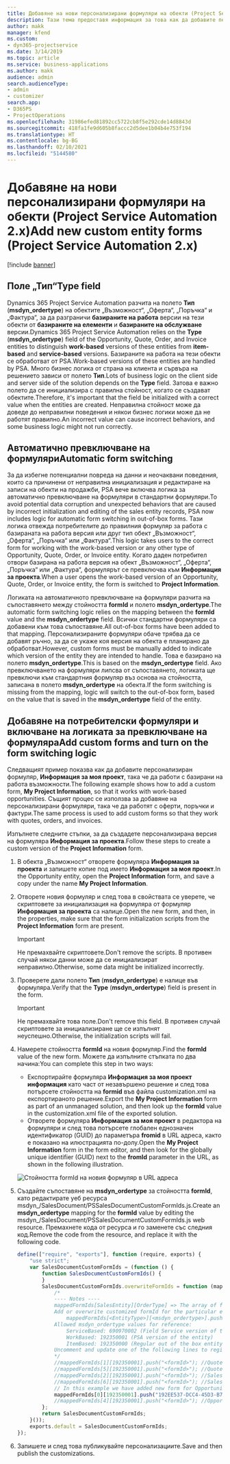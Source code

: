 ```yaml
---
title: Добавяне на нови персонализирани формуляри на обекти (Project Service Automation 2.x)
description: Тази тема предоставя информация за това как да добавите персонализирани формуляри на обекти за възможности, оферти, поръчки или фактури в Dynamics 365 Project Service Automation 2.x.
author: makk
manager: kfend
ms.custom:
- dyn365-projectservice
ms.date: 3/14/2019
ms.topic: article
ms.service: business-applications
ms.author: makk
audience: admin
search.audienceType:
- admin
- customizer
search.app:
- D365PS
- ProjectOperations
ms.openlocfilehash: 31986efed81892cc5722cb8f5e292cde14d8843d
ms.sourcegitcommit: 418fa1fe9d605b8faccc2d5dee1b04b4e753f194
ms.translationtype: HT
ms.contentlocale: bg-BG
ms.lasthandoff: 02/10/2021
ms.locfileid: "5144580"
---
```

# <a name="add-new-custom-entity-forms-project-service-automation-2x"></a><span data-ttu-id="000ed-103">Добавяне на нови персонализирани формуляри на обекти (Project Service Automation 2.x)</span><span class="sxs-lookup"><span data-stu-id="000ed-103">Add new custom entity forms (Project Service Automation 2.x)</span></span>

[!include [banner](../../includes/psa-now-project-operations.md)]

## <a name="type-field"></a><span data-ttu-id="000ed-104">Поле „Тип“</span><span class="sxs-lookup"><span data-stu-id="000ed-104">Type field</span></span> 

<span data-ttu-id="000ed-105">Dynamics 365 Project Service Automation разчита на полето **Тип** (**msdyn\_ordertype**) на обектите „Възможност“, „Оферта“, „Поръчка“ и „Фактура“, за да разграничи **базираните на работа** версии на тези обекти от **базираните на елементи** и **базираните на обслужване** версии.</span><span class="sxs-lookup"><span data-stu-id="000ed-105">Dynamics 365 Project Service Automation relies on the **Type** (**msdyn\_ordertype**) field of the Opportunity, Quote, Order, and Invoice entities to distinguish **work-based** versions of these entities from **item-based** and **service-based** versions.</span></span> <span data-ttu-id="000ed-106">Базираните на работа на тези обекти се обработват от PSA.</span><span class="sxs-lookup"><span data-stu-id="000ed-106">Work-based versions of these entities are handled by PSA.</span></span> <span data-ttu-id="000ed-107">Много бизнес логика от страна на клиента и сървъра на решението зависи от полето **Тип**.</span><span class="sxs-lookup"><span data-stu-id="000ed-107">Lots of business logic on the client side and server side of the solution depends on the **Type** field.</span></span> <span data-ttu-id="000ed-108">Затова е важно полето да се инициализира с правилна стойност, когато се създават обектите.</span><span class="sxs-lookup"><span data-stu-id="000ed-108">Therefore, it's important that the field be initialized with a correct value when the entities are created.</span></span> <span data-ttu-id="000ed-109">Неправилна стойност може да доведе до неправилни поведения и някои бизнес логики може да не работят правилно.</span><span class="sxs-lookup"><span data-stu-id="000ed-109">An incorrect value can cause incorrect behaviors, and some business logic might not run correctly.</span></span>

## <a name="automatic-form-switching"></a><span data-ttu-id="000ed-110">Автоматично превключване на формуляри</span><span class="sxs-lookup"><span data-stu-id="000ed-110">Automatic form switching</span></span>

<span data-ttu-id="000ed-111">За да избегне потенциални повреда на данни и неочаквани поведения, които са причинени от неправилна инициализация и редактиране на записи на обекти на продажби, PSA вече включва логика за автоматично превключване на формуляри в стандартни формуляри.</span><span class="sxs-lookup"><span data-stu-id="000ed-111">To avoid potential data corruption and unexpected behaviors that are caused by incorrect initialization and editing of the sales entity records, PSA now includes logic for automatic form switching in out-of-box forms.</span></span> <span data-ttu-id="000ed-112">Тази логика отвежда потребителите до правилния формуляр за работа с базираната на работа версия или друг тип обект „Възможност“, „Оферта“, „Поръчка“ или „Фактура“.</span><span class="sxs-lookup"><span data-stu-id="000ed-112">This logic takes users to the correct form for working with the work-based version or any other type of Opportunity, Quote, Order, or Invoice entity.</span></span> <span data-ttu-id="000ed-113">Когато даден потребител отвори базирана на работа версия на обект „Възможност“, „Оферта“, „Поръчка“ или „Фактура“, формулярът се превключва към **Информация за проекта**.</span><span class="sxs-lookup"><span data-stu-id="000ed-113">When a user opens the work-based version of an Opportunity, Quote, Order, or Invoice entity, the form is switched to **Project Information**.</span></span>

<span data-ttu-id="000ed-114">Логиката на автоматичното превключване на формуляри разчита на съпоставянето между стойността **formId** и полето **msdyn\_ordertype**.</span><span class="sxs-lookup"><span data-stu-id="000ed-114">The automatic form switching logic relies on the mapping between the **formId** value and the **msdyn\_ordertype** field.</span></span> <span data-ttu-id="000ed-115">Всички стандартни формуляри са добавени към това съпоставяне.</span><span class="sxs-lookup"><span data-stu-id="000ed-115">All out-of-box forms have been added to that mapping.</span></span> <span data-ttu-id="000ed-116">Персонализираните формуляри обаче трябва да се добавят ръчно, за да се укаже коя версия на обекта е планирано да обработват.</span><span class="sxs-lookup"><span data-stu-id="000ed-116">However, custom forms must be manually added to indicate which version of the entity they are intended to handle.</span></span> <span data-ttu-id="000ed-117">Това е базирано на полето **msdyn\_ordertype**.</span><span class="sxs-lookup"><span data-stu-id="000ed-117">This is based on the **msdyn\_ordertype** field.</span></span> <span data-ttu-id="000ed-118">Ако превключването на формуляри липсва от съпоставянето, логиката ще превключи към стандартния формуляр въз основа на стойността, записана в полето **msdyn\_ordertype** на обекта.</span><span class="sxs-lookup"><span data-stu-id="000ed-118">If the form switching is missing from the mapping, logic will switch to the out-of-box form, based on the value that is saved in the **msdyn\_ordertype** field of the entity.</span></span>

## <a name="add-custom-forms-and-turn-on-the-form-switching-logic"></a><span data-ttu-id="000ed-119">Добавяне на потребителски формуляри и включване на логиката за превключване на формуляра</span><span class="sxs-lookup"><span data-stu-id="000ed-119">Add custom forms and turn on the form switching logic</span></span>

<span data-ttu-id="000ed-120">Следващият пример показва как да добавите персонализиран формуляр, **Информация за моя проект**, така че да работи с базирани на работа възможности.</span><span class="sxs-lookup"><span data-stu-id="000ed-120">The following example shows how to add a custom form, **My Project Information**, so that it works with work-based opportunities.</span></span> <span data-ttu-id="000ed-121">Същият процес се използва за добавяне на персонализирани формуляри, така че да работят с оферти, поръчки и фактури.</span><span class="sxs-lookup"><span data-stu-id="000ed-121">The same process is used to add custom forms so that they work with quotes, orders, and invoices.</span></span>

<span data-ttu-id="000ed-122">Изпълнете следните стъпки, за да създадете персонализирана версия на формуляра **Информация за проекта**.</span><span class="sxs-lookup"><span data-stu-id="000ed-122">Follow these steps to create a custom version of the **Project Information** form.</span></span>

1. <span data-ttu-id="000ed-123">В обекта „Възможност“ отворете формуляра **Информация за проекта** и запишете копие под името **Информация за моя проект**.</span><span class="sxs-lookup"><span data-stu-id="000ed-123">In the Opportunity entity, open the **Project Information** form, and save a copy under the name **My Project Information**.</span></span>
2. <span data-ttu-id="000ed-124">Отворете новия формуляр и след това в свойствата се уверете, че скриптовете за инициализация на формуляра от формуляр **Информация за проекта** са налице.</span><span class="sxs-lookup"><span data-stu-id="000ed-124">Open the new form, and then, in the properties, make sure that the form initialization scripts from the **Project Information** form are present.</span></span> 

    > [!IMPORTANT]
    > <span data-ttu-id="000ed-125">Не премахвайте скриптовете.</span><span class="sxs-lookup"><span data-stu-id="000ed-125">Don't remove the scripts.</span></span> <span data-ttu-id="000ed-126">В противен случай някои данни може да се инициализират неправилно.</span><span class="sxs-lookup"><span data-stu-id="000ed-126">Otherwise, some data might be initialized incorrectly.</span></span>

3. <span data-ttu-id="000ed-127">Проверете дали полето **Тип** (**msdyn\_ordertype**) е налице във формуляра.</span><span class="sxs-lookup"><span data-stu-id="000ed-127">Verify that the **Type** (**msdyn\_ordertype**) field is present in the form.</span></span> 

    > [!IMPORTANT]
    > <span data-ttu-id="000ed-128">Не премахвайте това поле.</span><span class="sxs-lookup"><span data-stu-id="000ed-128">Don't remove this field.</span></span> <span data-ttu-id="000ed-129">В противен случай скриптовете за инициализиране ще се изпълнят неуспешно.</span><span class="sxs-lookup"><span data-stu-id="000ed-129">Otherwise, the initialization scripts will fail.</span></span>

4. <span data-ttu-id="000ed-130">Намерете стойността **formId** на новия формуляр.</span><span class="sxs-lookup"><span data-stu-id="000ed-130">Find the **formId** value of the new form.</span></span> <span data-ttu-id="000ed-131">Можете да изпълните стъпката по два начина:</span><span class="sxs-lookup"><span data-stu-id="000ed-131">You can complete this step in two ways:</span></span>

    - <span data-ttu-id="000ed-132">Експортирайте формуляра **Информация за моя проект информация** като част от незавършено решение и след това потърсете стойността на **formid** във файла customization.xml на експортираното решение.</span><span class="sxs-lookup"><span data-stu-id="000ed-132">Export the **My Project Information** form as part of an unmanaged solution, and then look up the **formId** value in the customization.xml file of the exported solution.</span></span>
    - <span data-ttu-id="000ed-133">Отворете формуляра **Информация за моя проект** в редактора на формуляри и след това потърсете глобален еднозначен идентификатор (GUID) до параметъра **fromid** в URL адреса, както е показано на илюстрацията по-долу.</span><span class="sxs-lookup"><span data-stu-id="000ed-133">Open the **My Project Information** form in the form editor, and then look for the globally unique identifier (GUID) next to the **fromId** parameter in the URL, as shown in the following illustration.</span></span>

    ![Стойността formId на новия формуляр в URL адреса](media/how-to-add-custom-forms-in-v2.0.png)

5. <span data-ttu-id="000ed-135">Създайте съпоставяне на **msdyn\_ordertype** за стойността **formId**, като редактирате уеб ресурса msdyn\_/SalesDocument/PSSalesDocumentCustomFormIds.js.</span><span class="sxs-lookup"><span data-stu-id="000ed-135">Create an **msdyn\_ordertype** mapping for the **formId** value by editing the msdyn\_/SalesDocument/PSSalesDocumentCustomFormIds.js web resource.</span></span> <span data-ttu-id="000ed-136">Премахнете кода от ресурса и го заменете със следния код.</span><span class="sxs-lookup"><span data-stu-id="000ed-136">Remove the code from the resource, and replace it with the following code.</span></span>

    ```javascript
    define(["require", "exports"], function (require, exports) {
        "use strict";
        var SalesDocumentCustomFormIds = (function () {
            function SalesDocumentCustomFormIds() {
            }
            SalesDocumentCustomFormIds.overwriteFormIds = function (mappedFormIds) {
                /*
                ---- Notes ----
                mappedFormIds[SalesEntity][OrderType] => The array of forms IDs that support particular entity and order type
                Add or overwrite customized formId for the particular entity and order type by calling:
                    mappedFormIds[<EntityType>][<msdyn_ordertype>].push("<formId>");
                Allowed msdyn_ordertype values for reference:
                    ServiceBased: 690970002 (Field Service version of the entity)
                    WorkBased: 192350001 (PSA version of the entity)
                    ItemBased: 192350000 (Regular out of the box entity)
                Uncomment and update one of the following lines to register custom PSA form for required entity:
                */      
                //mappedFormIds[1][192350001].push("<formId>"); //Quote
                //mappedFormIds[5][192350001].push("<formId>"); //Quote Line
                //mappedFormIds[2][192350001].push("<formId>"); //Sales Order
                //mappedFormIds[6][192350001].push("<formId>"); //Sales Order Line
                // In this example we have added new form for Opportunity
                mappedFormIds[0][192350001].push("192EE537-DCC4-45D3-B7AF-EA694B9113D2"); //Opportunity
                //mappedFormIds[4][192350001].push("<formId>"); //Opportunity Line
            };
            return SalesDocumentCustomFormIds;
        }());
        exports.default = SalesDocumentCustomFormIds;
    });
    ```

6. <span data-ttu-id="000ed-137">Запишете и след това публикувайте персонализациите.</span><span class="sxs-lookup"><span data-stu-id="000ed-137">Save and then publish the customizations.</span></span>
